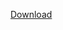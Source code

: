 
<a href="itms-services://?action=download-manifest&amp; 
    url=https://github.com/hamzanz/medwatch/blob/master/manifest.plist">
    Download
</a>
